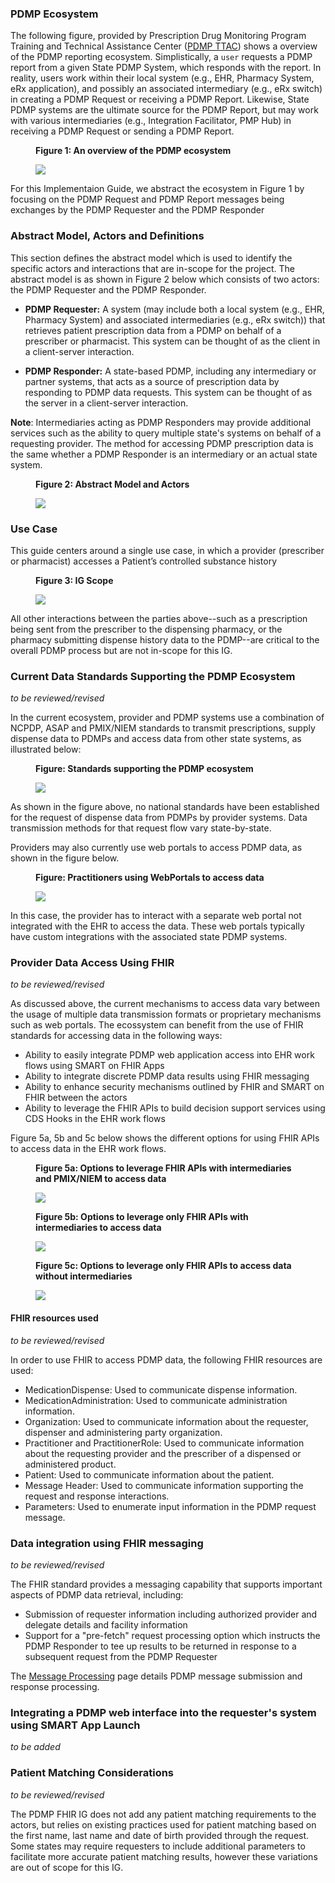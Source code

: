 ### PDMP Ecosystem

The following figure, provided by Prescription Drug Monitoring Program Training and Technical Assistance Center ([PDMP TTAC](https://www.pdmpassist.org)) shows a overview of the PDMP reporting ecosystem.  Simplistically, a `user` requests a PDMP report from a given State PDMP System, which responds with the report.  In reality, users work within their local system (e.g., EHR, Pharmacy System, eRx application), and possibly an associated intermediary (e.g., eRx switch) in creating a PDMP Request or receiving a PDMP Report.  Likewise, State PDMP systems are the ultimate source for the PDMP Report, but may work with various intermediaries (e.g., Integration Facilitator, PMP Hub) in receiving a PDMP Request or sending a PDMP Report.

<div>
<figure class="figure">
<figcaption class="figure-caption"><strong>Figure 1: An overview of the PDMP ecosystem</strong></figcaption>
  <p>
  <img src="pdmp-ecosystem-small.png" style="float:none">  
  </p>
</figure>
</div>

For this Implementaion Guide, we abstract the ecosystem in Figure 1 by focusing on the PDMP Request and PDMP Report messages being exchanges by the PDMP Requester and the PDMP Responder

### Abstract Model, Actors and Definitions

This section defines the abstract model which is used to identify the specific actors and interactions that are in-scope for the project. The abstract model is as shown in Figure 2 below which consists of two actors: the PDMP Requester and the PDMP Responder.

- **PDMP Requester:** A system (may include both a local system (e.g., EHR, Pharmacy System) and associated intermediaries (e.g., eRx switch)) that retrieves patient prescription data from a PDMP on behalf of a prescriber or pharmacist. This system can be thought of as the client in a client-server interaction.  

- **PDMP Responder:** A state-based PDMP, including any intermediary or partner systems, that acts as a source of prescription data by responding to PDMP data requests. This system can be thought of as the server in a client-server interaction.

**Note**: Intermediaries acting as PDMP Responders may provide additional services such as the ability to query multiple state's systems on behalf of a requesting provider. The method for accessing PDMP prescription data is the same whether a PDMP Responder is an intermediary or an actual state system.

<div>
<figure class="figure">
<figcaption class="figure-caption"><strong>Figure 2:  Abstract Model and Actors</strong></figcaption>
  <p>
  <img src="abstract-model.png" style="float:none">  
  </p>
</figure>
</div>
<p></p>

### Use Case
This guide centers around a single use case, in which a provider (prescriber or pharmacist) accesses a Patient’s controlled substance history

<div>
<figure class="figure">
<figcaption class="figure-caption"><strong>Figure 3: IG Scope</strong></figcaption>
  <p>
  <img src="pdmp-overview-scope.png" style="float:none">  
  </p>
</figure>
</div>

All other interactions between the parties above--such as a prescription being sent from the prescriber to the dispensing pharmacy, or the pharmacy submitting dispense history data to the PDMP--are critical to the overall PDMP process but are not in-scope for this IG. 



### Current Data Standards Supporting the PDMP Ecosystem

_to be reviewed/revised_

In the current ecosystem, provider and PDMP systems use a combination of NCPDP, ASAP and PMIX/NIEM standards to transmit prescriptions, supply dispense data to PDMPs and access data from other state systems, as illustrated below:

<div>
<figure class="figure">
<figcaption class="figure-caption"><strong>Figure: Standards supporting the PDMP ecosystem</strong></figcaption>
  <p>
  <img src="pdmp-overview-standards.png" style="float:none">  
  </p>
</figure>
</div>

As shown in the figure above, no national standards have been established for the request of dispense data from PDMPs by provider systems. Data transmission methods for that request flow vary state-by-state.

Providers may also currently use web portals to access PDMP data, as shown in the figure below. 

<div>
<figure class="figure">
<figcaption class="figure-caption"><strong>Figure: Practitioners using WebPortals to access  data</strong></figcaption>
  <p>
  <img src="pdmp-data-access-2.png" style="float:none">  
  </p>
</figure>
</div>

In this case, the provider has to interact with a separate web portal not integrated with the EHR to access the  data. These web portals typically have custom integrations with the associated state PDMP systems. 
<p></p>

### Provider Data Access Using FHIR

_to be reviewed/revised_

As discussed above, the current mechanisms to access data vary between the usage of multiple data transmission formats or proprietary mechanisms such as web portals. The  ecossystem can benefit from the use of FHIR standards for accessing  data in the following ways:

* Ability to easily integrate PDMP web application access into EHR work flows using SMART on FHIR Apps
* Ability to integrate discrete PDMP data results using FHIR messaging
* Ability to enhance security mechanisms outlined by FHIR and SMART on FHIR between the  actors
* Ability to leverage the  FHIR APIs to build decision support services using CDS Hooks in the EHR work flows

Figure 5a, 5b and 5c below shows the different options for using FHIR APIs to access  data in the EHR work flows.

<div>
<figure class="figure">
<figcaption class="figure-caption"><strong>Figure 5a: Options to leverage FHIR APIs with intermediaries and PMIX/NIEM to access  data</strong></figcaption>
  <p>
  <img src="pdmp-data-access-fhir-1.png" style="float:none">  
  </p>
</figure>
</div>

<div>
<figure class="figure">
<figcaption class="figure-caption"><strong>Figure 5b: Options to leverage only FHIR APIs with intermediaries to access  data</strong></figcaption>
  <p>
  <img src="pdmp-data-access-fhir-2.png" style="float:none">  
  </p>
</figure>
</div>

<div>
<figure class="figure">
<figcaption class="figure-caption"><strong>Figure 5c: Options to leverage only FHIR APIs to access  data without intermediaries</strong></figcaption>
  <p>
  <img src="pdmp-data-access-fhir-3.png" style="float:none">  
  </p>
</figure>
</div>


#### FHIR resources used

_to be reviewed/revised_

In order to use FHIR to access PDMP data, the following FHIR resources are used:

* MedicationDispense: Used to communicate dispense information.
* MedicationAdministration: Used to communicate administration information.
* Organization: Used to communicate information about the requester, dispenser and administering party organization.
* Practitioner and PractitionerRole: Used to communicate information about the requesting provider and the prescriber of a dispensed or administered product.
* Patient: Used to communicate information about the patient.
* Message Header: Used to communicate information supporting the request and response interactions.
* Parameters: Used to enumerate input information in the PDMP request message.


### Data integration using FHIR messaging

_to be reviewed/revised_

The FHIR standard provides a messaging capability that supports important aspects of PDMP data retrieval, including:

- Submission of requester information including authorized provider and delegate details and facility information
- Support for a "pre-fetch" request processing option which instructs the PDMP Responder to tee up results to be returned in response to a subsequent request from the PDMP Requester

The [Message Processing](message-processing.html) page details PDMP message submission and response processing.


### Integrating a PDMP web interface into the requester's system using SMART App Launch

_to be added_


### Patient Matching Considerations

_to be reviewed/revised_

The PDMP FHIR IG does not add any patient matching requirements to the  actors, but relies on existing practices used for patient matching based on the first name, last name and date of birth provided through the request. Some states may require requesters to include additional parameters to facilitate more accurate patient matching results, however these variations are out of scope for this IG.


<br>

